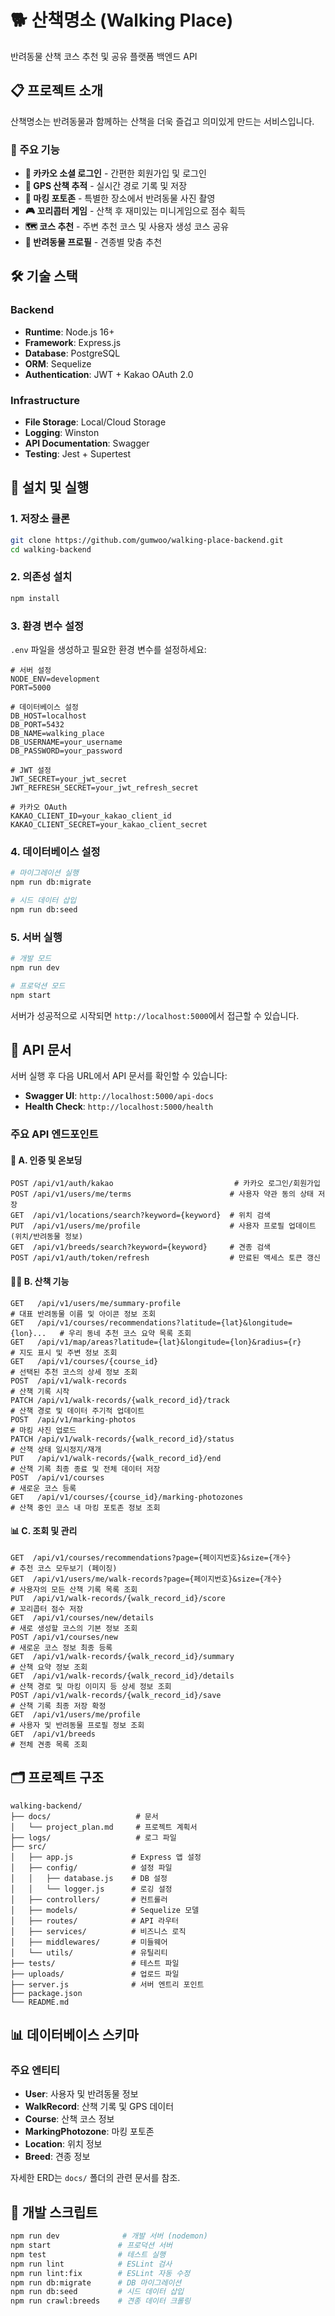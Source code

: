 # 🐕 산책명소 (Walking Place)

반려동물 산책 코스 추천 및 공유 플랫폼 백엔드 API

## 📋 프로젝트 소개

산책명소는 반려동물과 함께하는 산책을 더욱 즐겁고 의미있게 만드는 서비스입니다.

### 🎯 주요 기능
- **🔐 카카오 소셜 로그인** - 간편한 회원가입 및 로그인
- **📍 GPS 산책 추적** - 실시간 경로 기록 및 저장
- **📸 마킹 포토존** - 특별한 장소에서 반려동물 사진 촬영
- **🎮 꼬리콥터 게임** - 산책 후 재미있는 미니게임으로 점수 획득
- **🗺️ 코스 추천** - 주변 추천 코스 및 사용자 생성 코스 공유
- **🐶 반려동물 프로필** - 견종별 맞춤 추천

## 🛠️ 기술 스택

### Backend
- **Runtime**: Node.js 16+
- **Framework**: Express.js
- **Database**: PostgreSQL
- **ORM**: Sequelize
- **Authentication**: JWT + Kakao OAuth 2.0

### Infrastructure
- **File Storage**: Local/Cloud Storage
- **Logging**: Winston
- **API Documentation**: Swagger
- **Testing**: Jest + Supertest

## 🚀 설치 및 실행

### 1. 저장소 클론
```bash
git clone https://github.com/gumwoo/walking-place-backend.git
cd walking-backend
```

### 2. 의존성 설치
```bash
npm install
```

### 3. 환경 변수 설정
`.env` 파일을 생성하고 필요한 환경 변수를 설정하세요:

```env
# 서버 설정
NODE_ENV=development
PORT=5000

# 데이터베이스 설정
DB_HOST=localhost
DB_PORT=5432
DB_NAME=walking_place
DB_USERNAME=your_username
DB_PASSWORD=your_password

# JWT 설정
JWT_SECRET=your_jwt_secret
JWT_REFRESH_SECRET=your_jwt_refresh_secret

# 카카오 OAuth
KAKAO_CLIENT_ID=your_kakao_client_id
KAKAO_CLIENT_SECRET=your_kakao_client_secret
```

### 4. 데이터베이스 설정
```bash
# 마이그레이션 실행
npm run db:migrate

# 시드 데이터 삽입
npm run db:seed
```

### 5. 서버 실행
```bash
# 개발 모드
npm run dev

# 프로덕션 모드
npm start
```

서버가 성공적으로 시작되면 `http://localhost:5000`에서 접근할 수 있습니다.

## 📖 API 문서

서버 실행 후 다음 URL에서 API 문서를 확인할 수 있습니다:
- **Swagger UI**: `http://localhost:5000/api-docs`
- **Health Check**: `http://localhost:5000/health`

### 주요 API 엔드포인트

#### 🔐 A. 인증 및 온보딩
```
POST /api/v1/auth/kakao                           # 카카오 로그인/회원가입
POST /api/v1/users/me/terms                      # 사용자 약관 동의 상태 저장
GET  /api/v1/locations/search?keyword={keyword}  # 위치 검색
PUT  /api/v1/users/me/profile                    # 사용자 프로필 업데이트 (위치/반려동물 정보)
GET  /api/v1/breeds/search?keyword={keyword}     # 견종 검색
POST /api/v1/auth/token/refresh                  # 만료된 액세스 토큰 갱신
```
#### 🚶‍♂️ B. 산책 기능
```
GET   /api/v1/users/me/summary-profile                                    # 대표 반려동물 이름 및 아이콘 정보 조회
GET   /api/v1/courses/recommendations?latitude={lat}&longitude={lon}...   # 우리 동네 추천 코스 요약 목록 조회
GET   /api/v1/map/areas?latitude={lat}&longitude={lon}&radius={r}         # 지도 표시 및 주변 정보 조회
GET   /api/v1/courses/{course_id}                                         # 선택된 추천 코스의 상세 정보 조회
POST  /api/v1/walk-records                                                # 산책 기록 시작
PATCH /api/v1/walk-records/{walk_record_id}/track                         # 산책 경로 및 데이터 주기적 업데이트
POST  /api/v1/marking-photos                                              # 마킹 사진 업로드
PATCH /api/v1/walk-records/{walk_record_id}/status                        # 산책 상태 일시정지/재개
PUT   /api/v1/walk-records/{walk_record_id}/end                           # 산책 기록 최종 종료 및 전체 데이터 저장
POST  /api/v1/courses                                                     # 새로운 코스 등록
GET   /api/v1/courses/{course_id}/marking-photozones                      # 산책 중인 코스 내 마킹 포토존 정보 조회
```

#### 📊 C. 조회 및 관리
```
GET  /api/v1/courses/recommendations?page={페이지번호}&size={개수}         # 추천 코스 모두보기 (페이징)
GET  /api/v1/users/me/walk-records?page={페이지번호}&size={개수}          # 사용자의 모든 산책 기록 목록 조회
PUT  /api/v1/walk-records/{walk_record_id}/score                         # 꼬리콥터 점수 저장
GET  /api/v1/courses/new/details                                         # 새로 생성할 코스의 기본 정보 조회
POST /api/v1/courses/new                                                 # 새로운 코스 정보 최종 등록
GET  /api/v1/walk-records/{walk_record_id}/summary                       # 산책 요약 정보 조회
GET  /api/v1/walk-records/{walk_record_id}/details                       # 산책 경로 및 마킹 이미지 등 상세 정보 조회
POST /api/v1/walk-records/{walk_record_id}/save                          # 산책 기록 최종 저장 확정
GET  /api/v1/users/me/profile                                            # 사용자 및 반려동물 프로필 정보 조회
GET  /api/v1/breeds                                                      # 전체 견종 목록 조회

```

## 🗂️ 프로젝트 구조

```
walking-backend/
├── docs/                   # 문서
│   └── project_plan.md     # 프로젝트 계획서
├── logs/                   # 로그 파일
├── src/
│   ├── app.js             # Express 앱 설정
│   ├── config/            # 설정 파일
│   │   ├── database.js    # DB 설정
│   │   └── logger.js      # 로깅 설정
│   ├── controllers/       # 컨트롤러
│   ├── models/            # Sequelize 모델
│   ├── routes/            # API 라우터
│   ├── services/          # 비즈니스 로직
│   ├── middlewares/       # 미들웨어
│   └── utils/             # 유틸리티
├── tests/                 # 테스트 파일
├── uploads/               # 업로드 파일
├── server.js              # 서버 엔트리 포인트
├── package.json
└── README.md
```


## 📊 데이터베이스 스키마

### 주요 엔티티
- **User**: 사용자 및 반려동물 정보
- **WalkRecord**: 산책 기록 및 GPS 데이터
- **Course**: 산책 코스 정보
- **MarkingPhotozone**: 마킹 포토존
- **Location**: 위치 정보
- **Breed**: 견종 정보

자세한 ERD는 `docs/` 폴더의 관련 문서를 참조.

## 🔧 개발 스크립트

```bash
npm run dev              # 개발 서버 (nodemon)
npm start               # 프로덕션 서버
npm test                # 테스트 실행
npm run lint            # ESLint 검사
npm run lint:fix        # ESLint 자동 수정
npm run db:migrate      # DB 마이그레이션
npm run db:seed         # 시드 데이터 삽입
npm run crawl:breeds    # 견종 데이터 크롤링
```